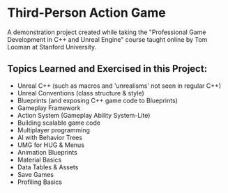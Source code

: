 # Third-Person Action Game
A demonstration project created while taking the "Professional Game Development in C++ and Unreal Engine" course taught online by Tom Looman at Stanford University.

## Topics Learned and Exercised in this Project:
- Unreal C++ (such as macros and 'unrealisms' not seen in regular C++)
- Unreal Conventions (class structure & style)
- Blueprints (and exposing C++ game code to Blueprints)
- Gameplay Framework
- Action System (Gameplay Ability System-Lite)
- Building scalable game code
- Multiplayer programming
- AI with Behavior Trees
- UMG for HUG & Menus
- Animation Blueprints
- Material Basics
- Data Tables & Assets
- Save Games
- Profiling Basics
